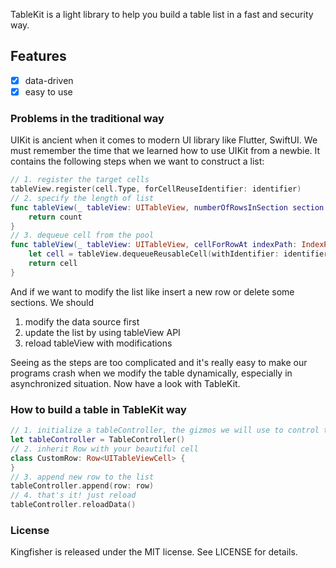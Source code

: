 TableKit is a light library to help you build a table list in a fast and security way.

## Features

- [x] data-driven
- [x] easy to use

### Problems in the traditional way

UIKit is ancient when it comes to modern UI library like Flutter, SwiftUI. We must remember the time that we learned how to use UIKit from a newbie. It contains the following steps when we want to construct a list:

```swift
// 1. register the target cells
tableView.register(cell.Type, forCellReuseIdentifier: identifier)
// 2. specify the length of list
func tableView(_ tableView: UITableView, numberOfRowsInSection section: Int) -> Int {
    return count
}
// 3. dequeue cell from the pool
func tableView(_ tableView: UITableView, cellForRowAt indexPath: IndexPath) -> UITableViewCell {
    let cell = tableView.dequeueReusableCell(withIdentifier: identifier, for: indexPath)
    return cell 
}
```

And if we want to modify the list like insert a new row or delete some sections. 
We should 

1. modify the data source first 
2. update the list by using tableView API
3. reload tableView with modifications

Seeing as the steps are too complicated and it's really easy to make our programs crash when we modify the table dynamically, especially in asynchronized situation. Now have a look with TableKit.

### How to build a table in TableKit way

```swift
// 1. initialize a tableController, the gizmos we will use to control the list
let tableController = TableController()
// 2. inherit Row with your beautiful cell
class CustomRow: Row<UITableViewCell> {
}
// 3. append new row to the list
tableController.append(row: row)
// 4. that's it! just reload
tableController.reloadData()
```

### License

Kingfisher is released under the MIT license. See LICENSE for details.
